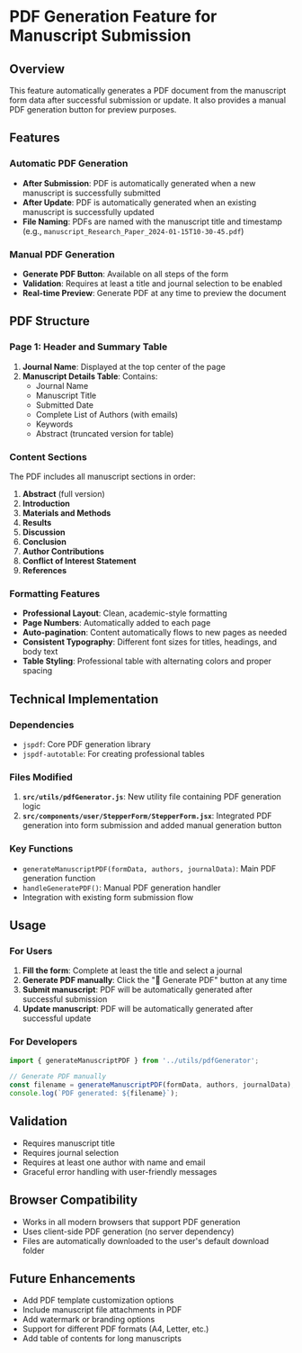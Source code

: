 # PDF Generation Feature for Manuscript Submission

## Overview
This feature automatically generates a PDF document from the manuscript form data after successful submission or update. It also provides a manual PDF generation button for preview purposes.

## Features

### Automatic PDF Generation
- **After Submission**: PDF is automatically generated when a new manuscript is successfully submitted
- **After Update**: PDF is automatically generated when an existing manuscript is successfully updated
- **File Naming**: PDFs are named with the manuscript title and timestamp (e.g., `manuscript_Research_Paper_2024-01-15T10-30-45.pdf`)

### Manual PDF Generation
- **Generate PDF Button**: Available on all steps of the form
- **Validation**: Requires at least a title and journal selection to be enabled
- **Real-time Preview**: Generate PDF at any time to preview the document

## PDF Structure

### Page 1: Header and Summary Table
1. **Journal Name**: Displayed at the top center of the page
2. **Manuscript Details Table**: Contains:
   - Journal Name
   - Manuscript Title
   - Submitted Date
   - Complete List of Authors (with emails)
   - Keywords
   - Abstract (truncated version for table)

### Content Sections
The PDF includes all manuscript sections in order:
1. **Abstract** (full version)
2. **Introduction**
3. **Materials and Methods**
4. **Results**
5. **Discussion**
6. **Conclusion**
7. **Author Contributions**
8. **Conflict of Interest Statement**
9. **References**

### Formatting Features
- **Professional Layout**: Clean, academic-style formatting
- **Page Numbers**: Automatically added to each page
- **Auto-pagination**: Content automatically flows to new pages as needed
- **Consistent Typography**: Different font sizes for titles, headings, and body text
- **Table Styling**: Professional table with alternating colors and proper spacing

## Technical Implementation

### Dependencies
- `jspdf`: Core PDF generation library
- `jspdf-autotable`: For creating professional tables

### Files Modified
1. **`src/utils/pdfGenerator.js`**: New utility file containing PDF generation logic
2. **`src/components/user/StepperForm/StepperForm.jsx`**: Integrated PDF generation into form submission and added manual generation button

### Key Functions
- `generateManuscriptPDF(formData, authors, journalData)`: Main PDF generation function
- `handleGeneratePDF()`: Manual PDF generation handler
- Integration with existing form submission flow

## Usage

### For Users
1. **Fill the form**: Complete at least the title and select a journal
2. **Generate PDF manually**: Click the "📄 Generate PDF" button at any time
3. **Submit manuscript**: PDF will be automatically generated after successful submission
4. **Update manuscript**: PDF will be automatically generated after successful update

### For Developers
```javascript
import { generateManuscriptPDF } from '../utils/pdfGenerator';

// Generate PDF manually
const filename = generateManuscriptPDF(formData, authors, journalData);
console.log(`PDF generated: ${filename}`);
```

## Validation
- Requires manuscript title
- Requires journal selection
- Requires at least one author with name and email
- Graceful error handling with user-friendly messages

## Browser Compatibility
- Works in all modern browsers that support PDF generation
- Uses client-side PDF generation (no server dependency)
- Files are automatically downloaded to the user's default download folder

## Future Enhancements
- Add PDF template customization options
- Include manuscript file attachments in PDF
- Add watermark or branding options
- Support for different PDF formats (A4, Letter, etc.)
- Add table of contents for long manuscripts

